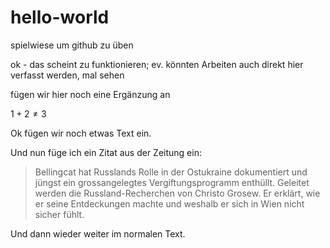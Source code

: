 # hello-world
spielwiese um github zu üben

ok - das scheint zu funktionieren; ev. könnten Arbeiten auch direkt hier verfasst werden, mal sehen

fügen wir hier noch eine Ergänzung an


$`1+2\neq3`$

Ok fügen wir noch etwas Text ein.

Und nun füge ich ein Zitat aus der Zeitung ein:

> Bellingcat hat Russlands Rolle in der Ostukraine dokumentiert und jüngst ein grossangelegtes Vergiftungsprogramm enthüllt. Geleitet werden die Russland-Recherchen von Christo Grosew. Er erklärt, wie er seine Entdeckungen machte und weshalb er sich in Wien nicht sicher fühlt.

Und dann wieder weiter im normalen Text.